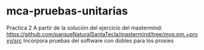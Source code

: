 # mca-pruebas-unitarias

Practica 2
A partir de la solución del ejercicio del mastermind: https://github.com/parqueNaturalSantaTecla/mastermind/tree/mvp.pm.+proxy/src  Incorpora pruebas del software con dobles para los proxies

